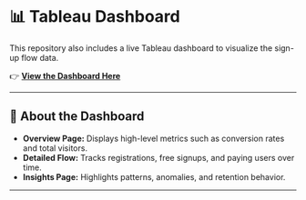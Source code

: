 # 📊 Tableau Dashboard

This repository also includes a live Tableau dashboard to visualize the sign-up flow data.  

👉 [**View the Dashboard Here**](https://public.tableau.com/views/signup_flow_story_17581426078850/Sign-UpFlowStory?:language=en-US&:sid=&:redirect=auth&:display_count=n&:origin=viz_share_link)

---

## 🔎 About the Dashboard
- **Overview Page:** Displays high-level metrics such as conversion rates and total visitors.  
- **Detailed Flow:** Tracks registrations, free signups, and paying users over time.  
- **Insights Page:** Highlights patterns, anomalies, and retention behavior.  

---
